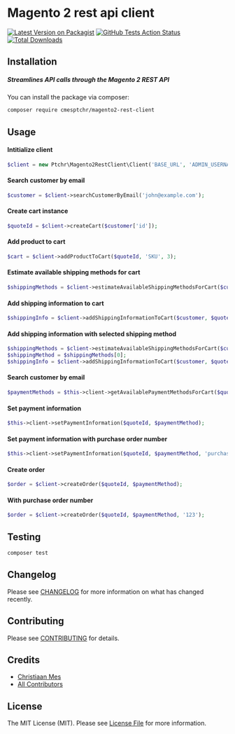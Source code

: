 # Magento 2 rest api client

[![Latest Version on Packagist](https://img.shields.io/packagist/v/ptchr/magento2-rest-client.svg?style=flat-square)](https://packagist.org/packages/ptchr/magento2-rest-client)
[![GitHub Tests Action Status](https://img.shields.io/github/workflow/status/ptchr/magento2-rest-client/run-tests?label=tests)](https://github.com/cmesptchr/magento2-rest-client/actions?query=workflow%3Arun-tests+branch%3Amaster)
[![Total Downloads](https://img.shields.io/packagist/dt/ptchr/magento2-rest-client.svg?style=flat-square)](https://packagist.org/packages/cmesptchr/magento2-rest-client)

## Installation

##### Streamlines API calls through the Magento 2 REST API

You can install the package via composer:

```bash
composer require cmesptchr/magento2-rest-client
```

## Usage

#### Intitialize client
``` php
$client = new Ptchr\Magento2RestClient\Client('BASE_URL', 'ADMIN_USERNAME', 'ADMIN_PASSWORD');
```

#### Search customer by email
``` php
$customer = $client->searchCustomerByEmail('john@example.com');
```

#### Create cart instance
``` php
$quoteId = $client->createCart($customer['id']);
```

#### Add product to cart
``` php
$cart = $client->addProductToCart($quoteId, 'SKU', 3);
```

#### Estimate available shipping methods for cart
``` php
$shippingMethods = $client->estimateAvailableShippingMethodsForCart($customer, $quoteId);
```

#### Add shipping information to cart
``` php
$shippingInfo = $client->addShippingInformationToCart($customer, $quoteId);
```

#### Add shipping information with selected shipping method
``` php
$shippingMethods = $client->estimateAvailableShippingMethodsForCart($customer, $quoteId);
$shippingMethod = $shippingMethods[0];
$shippingInfo = $client->addShippingInformationToCart($customer, $quoteId, $shippingMethod['method_code'], $shippingMethod['carrier_code']);
```

#### Search customer by email
``` php
$paymentMethods = $this->client->getAvailablePaymentMethodsForCart($quoteId);
```

#### Set payment information
``` php
$this->client->setPaymentInformation($quoteId, $paymentMethod);
```

#### Set payment information with purchase order number
``` php
$this->client->setPaymentInformation($quoteId, $paymentMethod, 'purchase_order_number');
```

#### Create order 
``` php
$order = $client->createOrder($quoteId, $paymentMethod);
```

#### With purchase order number
``` php
$order = $client->createOrder($quoteId, $paymentMethod, '123');
```

## Testing

``` bash
composer test
```

## Changelog

Please see [CHANGELOG](CHANGELOG.md) for more information on what has changed recently.

## Contributing

Please see [CONTRIBUTING](CONTRIBUTING.md) for details.

## Credits

- [Christiaan Mes](https://github.com/cmesptchr)
- [All Contributors](../../contributors)

## License

The MIT License (MIT). Please see [License File](LICENSE.md) for more information.
